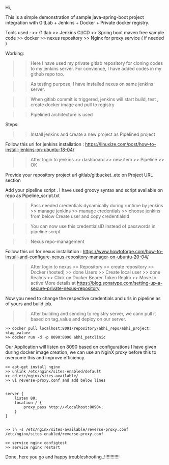 Hi,

This is a simple demonstration of sample java-spring-boot project integration with GitLab + Jenkins + Docker + Private docker registry.  

Tools used : 
    >> Gitlab
    >> Jenkins CI/CD
    >> Spring boot maven free sample code
    >> docker
    >> nexus repository
    >> Nginx for proxy service ( if needed )
    
Working:

>> Here I have used my private gitlab repository for cloning codes to my jenkins server. For convience, I have added codes in my github repo too.

>> As testing purpose, I have installed nexus on same jenkins server.

>> When gitlab commit is triggered, jenkins will start build, test , create docker image and pull to registry

>> Pipelined architecture is used

Steps:

>>  Install jenkins and create a new project as Pipelined project

Follow this url for jenkins installation : https://linuxize.com/post/how-to-install-jenkins-on-ubuntu-18-04/

>> After login to jenkins >> dashboard >> new item >> Pipeline >> OK

Provide your repository project url gitlab/gitbucket..etc on Project URL section

Add your pipeline script . I have used groovy syntax and script available on repo as Pipeline_script.txt

>> Pass needed credentials dynamically during runtime by jenkins >> manage jenkins >> manage credentials >> choose jenkins from below
>> Create user and copy credentialsId

>> You can now use this credentialsID instead of passwords in pipeline script

>> Nexus repo-management

Follow this url for nexus  installation : https://www.howtoforge.com/how-to-install-and-configure-nexus-repository-manager-on-ubuntu-20-04/

>> After login to nexus >> Repository >> create repository >> Docker (hosted) >> done
>> Users >> Create local user >> done
>> Realms >> Click on Docker Bearer Token Realm >> Move to active
>> More details at https://blog.sonatype.com/setting-up-a-secure-private-nexus-repository


Now you need to change the respective credentials and urls in pipeline as of yours and build job.

>> After building and sending to registry server, we cann pull it based on tag_value and deploy on our server. 
```
>> docker pull localhost:8091/repository/abhi_repo/abhi_project:<tag_value>
>> docker run -d -p 8090:8090 abhi_petclinic
```
Our Application will listen on 8090 based on configurations I have given during docker image creation, we can use an NginX proxy before this to overcome this and improve efficiency.

```
>> apt-get install nginx
>> unlink /etc/nginx/sites-enabled/default
>> cd etc/nginx/sites-available/
>> vi reverse-proxy.conf and add below lines


server {
    listen 80;
    location / {
        proxy_pass http://<localhost:8090>;
    }
}


>> ln -s /etc/nginx/sites-available/reverse-proxy.conf /etc/nginx/sites-enabled/reverse-proxy.conf

>> service nginx configtest
>> service nginx restart

```

Done, here you go and happy troubleshooting..!!!!!!!!!!!!
